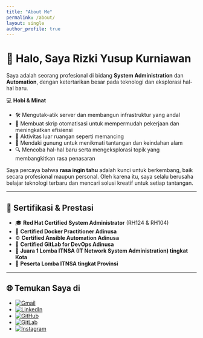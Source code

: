 ```yaml
---
title: "About Me"
permalink: /about/
layout: single
author_profile: true
---
```


# 👋 Halo, Saya Rizki Yusup Kurniawan

Saya adalah seorang profesional di bidang **System Administration** dan **Automation**, dengan ketertarikan besar pada teknologi dan eksplorasi hal-hal baru.  

💻 **Hobi & Minat**  
- 🛠️ Mengutak-atik server dan membangun infrastruktur yang andal  
- 🤖 Membuat skrip otomatisasi untuk mempermudah pekerjaan dan meningkatkan efisiensi  
- 🎣 Aktivitas luar ruangan seperti memancing  
- 🗻 Mendaki gunung untuk menikmati tantangan dan keindahan alam  
- 🔍 Mencoba hal-hal baru serta mengeksplorasi topik yang membangkitkan rasa penasaran  

Saya percaya bahwa **rasa ingin tahu** adalah kunci untuk berkembang, baik secara profesional maupun personal. Oleh karena itu, saya selalu berusaha belajar teknologi terbaru dan mencari solusi kreatif untuk setiap tantangan.

---

## 📜 Sertifikasi & Prestasi

- 🎓 **Red Hat Certified System Administrator** (RH124 & RH104)  
- 🐳 **Certified Docker Practitioner Adinusa**  
- ⚙️ **Certified Ansible Automation Adinusa**  
- 🦊 **Certified GitLab for DevOps Adinusa**  
- 🥇 **Juara 1 Lomba ITNSA (IT Network System Administration) tingkat Kota**  
- 🥉 **Peserta Lomba ITNSA tingkat Provinsi**

---

## 🌐 Temukan Saya di
- [![Gmail](https://img.shields.io/badge/Gmail-D14836?logo=gmail&logoColor=white)](mailto:rizkiyusupk@gmail.com)
- [![LinkedIn](https://img.shields.io/badge/LinkedIn-0A66C2?logo=linkedin&logoColor=white)](https://www.linkedin.com/in/rizki-yusup-kurniawan-0488b6320)
- [![GitHub](https://img.shields.io/badge/GitHub-181717?logo=github&logoColor=white)](https://github.com/Rizkiyusupk)
- [![GitLab](https://img.shields.io/badge/GitLab-FC6D26?logo=gitlab&logoColor=white)](https://gitlab.com/rizkiyusupk)
- [![Instagram](https://img.shields.io/badge/Instagram-E4405F?logo=instagram&logoColor=white)](https://www.instagram.com/ikiii736__)
